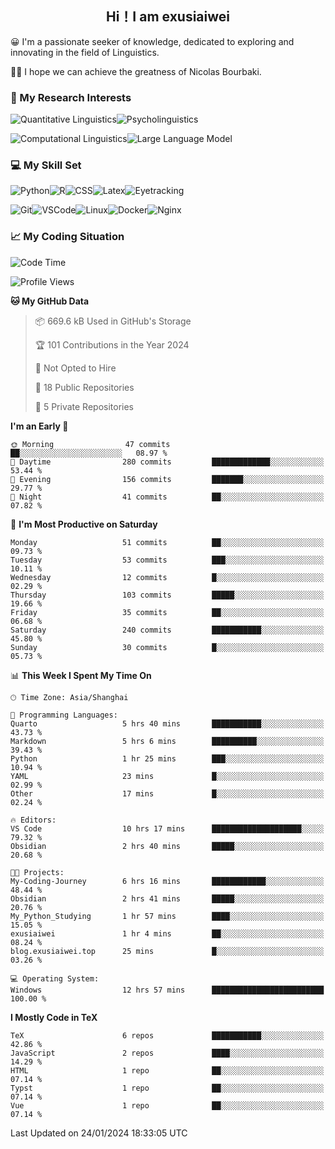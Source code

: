   

## <div align="center">Hi！I am exusiaiwei</div>  

😀 I'm a passionate seeker of knowledge, dedicated to exploring and innovating in the field of Linguistics.

🙋‍♂️ I hope we can achieve the greatness of Nicolas Bourbaki.

### 🔬 My Research Interests  

![Quantitative Linguistics](https://img.shields.io/badge/Quantitative%20Linguistics-%230072CC.svg?&style=for-the-badge&logo=appveyor&logoColor=white)![Psycholinguistics](https://img.shields.io/badge/Psycholinguistics-%2301a3a1.svg?&style=for-the-badge&logo=AWS%20Amplify&logoColor=white)

![Computational Linguistics](https://img.shields.io/badge/Computational%20Linguistics-%231877F2.svg?&style=for-the-badge&logo=Markdown&logoColor=white)![Large Language Model](https://img.shields.io/badge/Large%20Language%20Model-%23F76300.svg?&style=for-the-badge&logo=Android&logoColor=white)

### 💻 My Skill Set

![Python](https://img.shields.io/badge/Python-%2314354C.svg?style=for-the-badge&logo=python&logoColor=white&color=2AB3E3)![R](https://img.shields.io/badge/-R-276DC3?style=for-the-badge&logo=r&logoColor=white)![CSS](https://img.shields.io/badge/-CSS-1572B6?style=for-the-badge&logo=css3&logoColor=white)![Latex](https://img.shields.io/badge/-Latex-008080?style=for-the-badge&logo=latex&logoColor=white)![Eyetracking](https://img.shields.io/badge/Eyetracking-%230078D6?style=for-the-badge&logo=SearXNG&logoColor=#3050FF)

![Git](https://img.shields.io/badge/-Git-F05032?style=for-the-badge&logo=git&logoColor=white)![VSCode](https://img.shields.io/badge/-VSCode-007ACC?style=for-the-badge&logo=visual-studio-code&logoColor=white)![Linux](https://img.shields.io/badge/-Linux-FCC624?style=for-the-badge&logo=linux&logoColor=black)![Docker](https://img.shields.io/badge/-Docker-2496ED?style=for-the-badge&logo=docker&logoColor=white)![Nginx](https://img.shields.io/badge/-Nginx-009639?style=for-the-badge&logo=nginx&logoColor=white)

### 📈 My Coding Situation

<!--START_SECTION:waka-->
![Code Time](http://img.shields.io/badge/Code%20Time-12%20hrs%2057%20mins-blue)

![Profile Views](http://img.shields.io/badge/Profile%20Views-39-blue)

**🐱 My GitHub Data** 

> 📦 669.6 kB Used in GitHub's Storage 
 > 
> 🏆 101 Contributions in the Year 2024
 > 
> 🚫 Not Opted to Hire
 > 
> 📜 18 Public Repositories 
 > 
> 🔑 5 Private Repositories 
 > 
**I'm an Early 🐤** 

```text
🌞 Morning                47 commits          ██░░░░░░░░░░░░░░░░░░░░░░░   08.97 % 
🌆 Daytime                280 commits         █████████████░░░░░░░░░░░░   53.44 % 
🌃 Evening                156 commits         ███████░░░░░░░░░░░░░░░░░░   29.77 % 
🌙 Night                  41 commits          ██░░░░░░░░░░░░░░░░░░░░░░░   07.82 % 
```
📅 **I'm Most Productive on Saturday** 

```text
Monday                   51 commits          ██░░░░░░░░░░░░░░░░░░░░░░░   09.73 % 
Tuesday                  53 commits          ███░░░░░░░░░░░░░░░░░░░░░░   10.11 % 
Wednesday                12 commits          █░░░░░░░░░░░░░░░░░░░░░░░░   02.29 % 
Thursday                 103 commits         █████░░░░░░░░░░░░░░░░░░░░   19.66 % 
Friday                   35 commits          ██░░░░░░░░░░░░░░░░░░░░░░░   06.68 % 
Saturday                 240 commits         ███████████░░░░░░░░░░░░░░   45.80 % 
Sunday                   30 commits          █░░░░░░░░░░░░░░░░░░░░░░░░   05.73 % 
```


📊 **This Week I Spent My Time On** 

```text
🕑︎ Time Zone: Asia/Shanghai

💬 Programming Languages: 
Quarto                   5 hrs 40 mins       ███████████░░░░░░░░░░░░░░   43.73 % 
Markdown                 5 hrs 6 mins        ██████████░░░░░░░░░░░░░░░   39.43 % 
Python                   1 hr 25 mins        ███░░░░░░░░░░░░░░░░░░░░░░   10.94 % 
YAML                     23 mins             █░░░░░░░░░░░░░░░░░░░░░░░░   02.99 % 
Other                    17 mins             █░░░░░░░░░░░░░░░░░░░░░░░░   02.24 % 

🔥 Editors: 
VS Code                  10 hrs 17 mins      ████████████████████░░░░░   79.32 % 
Obsidian                 2 hrs 40 mins       █████░░░░░░░░░░░░░░░░░░░░   20.68 % 

🐱‍💻 Projects: 
My-Coding-Journey        6 hrs 16 mins       ████████████░░░░░░░░░░░░░   48.44 % 
Obsidian                 2 hrs 41 mins       █████░░░░░░░░░░░░░░░░░░░░   20.76 % 
My_Python_Studying       1 hr 57 mins        ████░░░░░░░░░░░░░░░░░░░░░   15.05 % 
exusiaiwei               1 hr 4 mins         ██░░░░░░░░░░░░░░░░░░░░░░░   08.24 % 
blog.exusiaiwei.top      25 mins             █░░░░░░░░░░░░░░░░░░░░░░░░   03.26 % 

💻 Operating System: 
Windows                  12 hrs 57 mins      █████████████████████████   100.00 % 
```

**I Mostly Code in TeX** 

```text
TeX                      6 repos             ███████████░░░░░░░░░░░░░░   42.86 % 
JavaScript               2 repos             ████░░░░░░░░░░░░░░░░░░░░░   14.29 % 
HTML                     1 repo              ██░░░░░░░░░░░░░░░░░░░░░░░   07.14 % 
Typst                    1 repo              ██░░░░░░░░░░░░░░░░░░░░░░░   07.14 % 
Vue                      1 repo              ██░░░░░░░░░░░░░░░░░░░░░░░   07.14 % 
```




 Last Updated on 24/01/2024 18:33:05 UTC
<!--END_SECTION:waka-->
